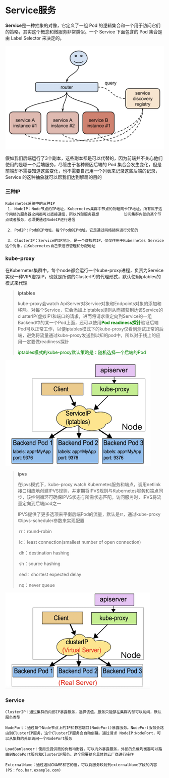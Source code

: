 # Service服务

**Service**是一种抽象的对像，它定义了一组 Pod 的逻辑集合和一个用于访问它们的策略，其实这个概念和微服务非常类似。一个 Service 下面包含的 Pod 集合是由 Label Selector 来决定的。

<img src=../img/svc-1.jpg style="zoom:50%;" />

假如我们后端运行了3个副本，这些副本都是可以代替的，因为前端并不关心他们使用的是哪一个后端服务，尽管由于各种原因后端的   Pod 集合会发生变化，但是前端却不需要知道这些变化，也不需要自己用一个列表来记录这些后端的记录，Service 的这种抽象就可以帮我们达到解耦的目的



### 三种IP

```
Kubernetes系统中的三种IP
 1. NodeIP：Node节点的IP地址，Kubernetes集群中节点的物理网卡IP地址，所有属于这个网络的服务器之间都可以直接通信，所以外部服务要想   		 访问集群内部的某个节点或者服务，必须要通过NodeIP进行通信
 
 2. PodIP：Pod的IP地址，每个Pod的IP地址，它是通过网络插件进行分配的
 
 3. ClusterIP：Service的IP地址，是一个虚拟的IP，仅仅作用于Kubernetes Service这个对象，由Kubernetes自己来进行管理和分配地址
```



### kube-proxy

在Kubernetes集群中，每个node都会运行一个kube-proxy进程，负责为Service实现一种VIP(虚拟IP，也就是所谓的ClusterIP)的代理形式，默认使用iptables的模式来代理

> **iptables**
>
> kube-proxy会watch ApiServer对Service对象和Endpoints对象的添加和移除。对每个Service，它会添加上iptables规则从而捕获到达该Service的clusterIP(虚拟IP)和端口的请求，进而将请求重定向到Service的一组Backend中的某一个Pod上面，还可以使用<font color='green'>**Pod readiness探针**</font>验证后端Pod可以正常工作，以便iptables模式下的kube-proxy仅看到测试正常的后端，避免将流量通过kube-proxy发送到以知的pod中，所以对于线上的应用一定要做readiness探针
>
> <font color=green>iptables模式的kube-proxy默认策略是：随机选择一个后端的Pod</font>

<img src=../img/svc-2.jpg style="zoom:45%;" />



> **ipvs**
>
> 在ipvs模式下，kube-proxy watch Kubernetes服务和端点，调用netlink接口相应地创建IPVS规则，并定期将IPVS规则与Kubernetes服务和端点同步，该控制循环可确保IPVS状态与所需状态匹配。访问服务时，IPVS将流量定向到后端pod之一
>
> IPVS提供了更多选项来平衡后端Pod的流量，默认是rr，通过kube-proxy中ipvs-scheduler参数来实现配置
>
> ​	rr：round-robin
>
> ​	lc：least connection(smallest number of open connection)
>
> ​	dh：destination hashing
>
> ​	sh：source hashing
>
> ​	sed：shortest expected delay
>
> ​	nq：never queue

<img src=../img/svc-3.jpg style="zoom:45%;" />



### Service

```
ClusterIP：通过集群的内部IP暴露服务，选择该值，服务只能够在集群内部可以访问，默认服务类型

NodePort：通过每个Node节点上的IP和静态端口(NodePort)暴露服务。NodePort服务会路由到ClusterIP服务，这个ClusterIP服务会自动创建。通过请求 NodeIP:NodePort，可以从集群的外部访问一个NodePort服务

LoadBanlancer：使用云提供商的负载均衡器，可以向外暴露服务，外部的负载均衡器可以路由到NodePort服务和ClusterIP服务。这个需要结合具体的云厂商进行操作

ExternalName：通过返回CNAME和它的值，可以将服务映射到externalName字段的内容(PS：foo.bar.example.com)
```































































































